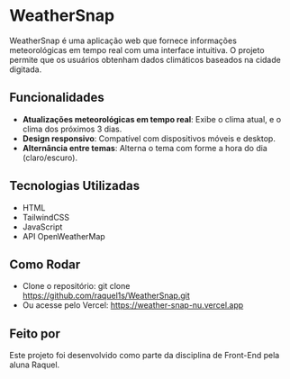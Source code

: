 # WeatherSnap

WeatherSnap é uma aplicação web que fornece informações meteorológicas em tempo real com uma interface intuitiva. O projeto permite que os usuários obtenham dados climáticos baseados na cidade digitada.

## Funcionalidades
- **Atualizações meteorológicas em tempo real**: Exibe o clima atual, e o clima dos próximos 3 dias.
- **Design responsivo**: Compatível com dispositivos móveis e desktop.
- **Alternância entre temas**: Alterna o tema com forme a hora do dia (claro/escuro).

## Tecnologias Utilizadas
- HTML
- TailwindCSS
- JavaScript
- API OpenWeatherMap

## Como Rodar
- Clone o repositório:
   git clone https://github.com/raquel1s/WeatherSnap.git
- Ou acesse pelo Vercel:
   https://weather-snap-nu.vercel.app

## Feito por

Este projeto foi desenvolvido como parte da disciplina de Front-End pela aluna Raquel.
